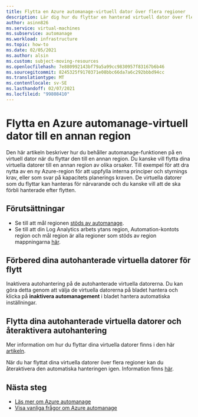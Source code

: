 ```yaml
---
title: Flytta en Azure automanage-virtuell dator över flera regioner
description: Lär dig hur du flyttar en hanterad virtuell dator över flera regioner
author: asinn826
ms.service: virtual-machines
ms.subservice: automanage
ms.workload: infrastructure
ms.topic: how-to
ms.date: 02/05/2021
ms.author: alsin
ms.custom: subject-moving-resources
ms.openlocfilehash: 7e880992143bf79a5a99cc9830957f83167b6b46
ms.sourcegitcommit: 8245325f9170371e08bbc66da7a6c292bbbd94cc
ms.translationtype: MT
ms.contentlocale: sv-SE
ms.lasthandoff: 02/07/2021
ms.locfileid: "99808410"
---
```

# <a name="move-an-azure-automanage-virtual-machine-to-a-different-region"></a>Flytta en Azure automanage-virtuell dator till en annan region
Den här artikeln beskriver hur du behåller automanage-funktionen på en virtuell dator när du flyttar den till en annan region. Du kanske vill flytta dina virtuella datorer till en annan region av olika orsaker. Till exempel för att dra nytta av en ny Azure-region för att uppfylla interna principer och styrnings krav, eller som svar på kapacitets planerings kraven. De virtuella datorer som du flyttar kan hanteras för närvarande och du kanske vill att de ska förbli hanterade efter flytten.

## <a name="prerequisites"></a>Förutsättningar
* Se till att mål regionen [stöds av automanage](./automanage-virtual-machines.md#prerequisites).
* Se till att din Log Analytics arbets ytans region, Automation-kontots region och mål region är alla regioner som stöds av region mappningarna [här](https://docs.microsoft.com/azure/automation/how-to/region-mappings).

## <a name="prepare-your-automanaged-vms-for-moving"></a>Förbered dina autohanterade virtuella datorer för flytt
Inaktivera autohantering på de autohanterade virtuella datorerna. Du kan göra detta genom att välja de virtuella datorerna på bladet hantera och klicka på **inaktivera automanagement** i bladet hantera automatiska inställningar.

## <a name="move-your-automanaged-vms-and-re-enable-automanage"></a>Flytta dina autohanterade virtuella datorer och återaktivera autohantering
Mer information om hur du flyttar dina virtuella datorer finns i den här [artikeln](https://docs.microsoft.com/azure/resource-mover/tutorial-move-region-virtual-machines).

När du har flyttat dina virtuella datorer över flera regioner kan du återaktivera den automatiska hanteringen igen. Information finns [här](./automanage-virtual-machines.md#enabling-automanage-for-vms-in-azure-portal).

## <a name="next-steps"></a>Nästa steg
* [Läs mer om Azure automanage](./automanage-virtual-machines.md)
* [Visa vanliga frågor om Azure automanage](./faq.md)